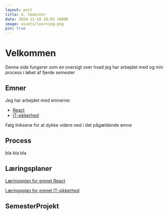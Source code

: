 ```yaml
---
layout: post
title: 4. Semester
date: 2024-11-18 10:03 +0000
image: assets/learning.png
pin: true
---
```


# Velkommen
Denne side fungerer som en oversigt over hvad jeg har arbejdet med og min process i løbet af fjerde semester

## Emner
Jeg har arbejdet med emnerne:
- [React](../React)
- [IT-sikkerhed](../it-sikkerhed)

Følg linksene for at dykke videre ned i det pågældende emne

## Process

bla bla bla

## Læringsplaner

[Læringsplan for emnet React](../læringsplanreact)  
  
[Læringsplan for emnet IT-sikkerhed](../læringsplancybersecurity)  


## SemesterProjekt

